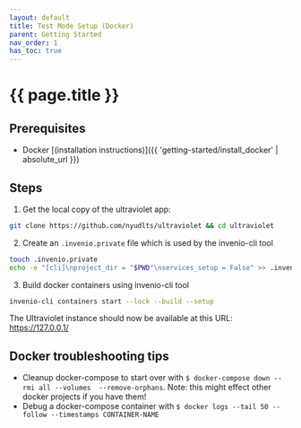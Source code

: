 ```yaml
---
layout: default
title: Test Mode Setup (Docker)
parent: Getting Started
nav_order: 1
has_toc: true
---
```

# {{ page.title }}

## Prerequisites
- Docker [(installation instructions)]({{ 'getting-started/install_docker' | absolute_url }})

## Steps

1. Get the local copy of the ultraviolet app:
  ```sh
  git clone https://github.com/nyudlts/ultraviolet && cd ultraviolet
  ```
2. Create an `.invenio.private` file which is used by the invenio-cli tool
  ```sh
  touch .invenio.private
  echo -e "[cli]\nproject_dir = "$PWD"\nservices_setup = False" >> .invenio.private
  ```

3. Build docker containers using invenio-cli tool
  ```sh
  invenio-cli containers start --lock --build --setup
  ```

  The Ultraviolet instance should now be available at this URL: <https://127.0.0.1/>

## Docker troubleshooting tips  

- Cleanup docker-compose to start over with `$ docker-compose down --rmi all --volumes  --remove-orphans`. Note: this might effect other docker projects if you have them!  
- Debug a docker-compose container with `$ docker logs --tail 50 --follow --timestamps CONTAINER-NAME`
